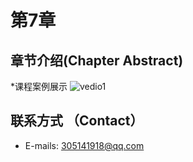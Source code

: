 # 第7章  
## 章节介绍(Chapter Abstract)  
*课程案例展示
![vedio1](https://github.com/XiangLiK/cv_course/raw/master/chapter_07/samples/Video_1.gif)  

## 联系方式 （Contact）  
* E-mails: 305141918@qq.com  
